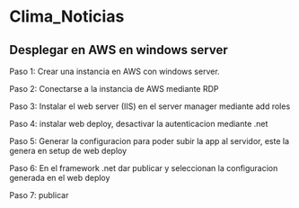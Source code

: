 # Clima_Noticias

## Desplegar en AWS en windows server

Paso 1: Crear una instancia en AWS con windows server.

Paso 2: Conectarse a la instancia de AWS mediante RDP

Paso 3: Instalar el web server (IIS) en el server manager mediante add roles

Paso 4: instalar web deploy, desactivar la autenticacion mediante .net

Paso 5: Generar la configuracion para poder subir la app al servidor, este la genera en setup de web deploy

Paso 6: En el framework .net dar publicar y seleccionan la configuracion generada en el web deploy

Paso 7: publicar
